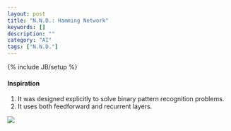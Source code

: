 ```yaml
---
layout: post
title: "N.N.D.: Hamming Network"
keywords: []
description: ""
category: "AI"
tags: ["N.N.D."]
---
```

{% include JB/setup %}


#### Inspiration
1. It was designed  explicitly to solve binary pattern recognition problems.
2. It uses both feedforward and recurrent layers.

<img src="{{IMAGE_PATH}}/AI-neural-network-design-hamming-network.png" />

